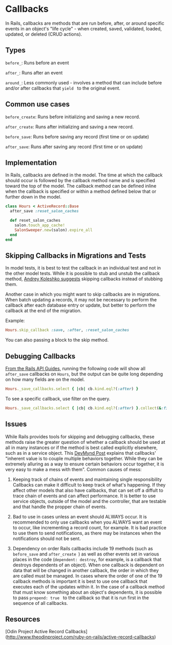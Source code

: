 # Callbacks

In Rails, callbacks are methods that are run before, after, or around specific events in an object's "life cycle"  - when created, saved, validated, loaded, updated, or deleted (CRUD actions).


## Types

```before_```: Runs before an event

```after_```: Runs after an event

```around_```: Less commonly used - involves a method that can include before and/or after callbacks that ```yield ``` to the original event.


## Common use cases
```before_create```: Runs before initializing and saving a new record.

```after_create```: Runs after initializing and saving a new record.

```before_save```: Runs before saving any record (first time or on update)

```after_save```: Runs after saving any record (first time or on update)


## Implementation
In Rails, callbacks are defined in the model.  The time at which the callback should occur is followed by the callback method name and is specified toward the top of the model.  The callback method can be defined inline when the callback is specified or within a method defined below that or further down in the model.

```ruby
class Hours < ActiveRecord::Base
  after_save :reset_salon_caches

  def reset_salon_caches
    salon.touch_app_cache!
    SalonSweeper.new(salon).expire_all
  end
end
```

## Skipping Callbacks in Migrations and Tests
In model tests, it is best to test the callback in an individual test and not in the other model tests.  While it is possible to stub and unstub the callback method, [Andrey Koleshko suggests](http://railsguides.net/skip-callbacks-in-tests/) skipping callbacks instead of stubbing them.

Another case in which you might want to skip callbacks are in migrations.  When batch updating a records, it may not be necessary to perform the callback after each database entry or update, but better to perform the callback at the end of the migration.

Example:
```ruby
Hours.skip_callback :save, :after, :reset_salon_caches
```
You can also passing a block to the skip method.


## Debugging Callbacks
[From the Rails API Guides](http://api.rubyonrails.org/classes/ActiveRecord/Callbacks.html), running the following code will show all ```after_save``` callbacks on ```Hours```, but the output can be quite long depending on how many fields are on the model.

```ruby
Hours._save_callbacks.select { |cb| cb.kind.eql?(:after) }
```
To see a specific callback, use filter on the query.

```ruby
Hours._save_callbacks.select { |cb| cb.kind.eql?(:after) }.collect(&:filter).include?(:rest_salon_caches)
```

## Issues
While Rails provides tools for skipping and debugging callbacks, these methods raise the greater question of whether a callback should be used at all in many instances or if the method is best called explicitly elsewhere, such as in a service object.  This [DevMynd Post](https://www.devmynd.com/blog/2013-2-effective-rails-part-1-activerecord-callbacks) explains that callbacks' "inherent value is to couple multiple behaviors together. While they can be extremely alluring as a way to ensure certain behaviors occur together, it is very easy to make a mess with them".  Common causes of mess:

1. Keeping track of chains of events and maintaining single responsibility
Callbacks can make it difficult to keep track of what's happening.  If they affect other models that also have callbacks, that can set off a diffult to trace chain of events and can affect performance.  It is better to use service objects, outside of the model and the controller, that are testable and that handle the propper chain of events.

2. Bad to use in cases unless an event should ALWAYS occur.
It is recommended to only use callbacks when you ALWAYS want an event to occur, like incrementing a record count, for example.  It is bad practice to use them to send notifications, as there may be instances when the notifications should not be sent.

3. Dependency on order
Rails callbacks include 19 methods (such as ```before_save``` and ```after_create ```) as well as other events set in various places in the code (```dependent: destroy```, for example, is a callback that destroys dependents of an object).  When one callback is dependent on data that will be changed in another callback, the order in which they are called must be managed.  In cases where the order of one of the 19 callback methods is important it is best to use one callback that executes each of the updates within it.  In the case of a callback method that must know something about an object's dependents, it is possible to pass ```prepend: true ``` to the callback so that it is run first in the sequence of all callbacks.


## Resources
[Odin Project Active Record Callbacks] (http://www.theodinproject.com/ruby-on-rails/active-record-callbacks)
